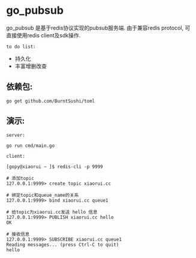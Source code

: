 # go_pubsub

go_pubsub 是基于redis协议实现的pubsub服务端. 由于兼容redis protocol, 可直接使用redis client及sdk操作.

`to do list:`

* 持久化
* 丰富增删改查

## 依赖包:

```
go get github.com/BurntSushi/toml
```

## 演示:

`server:`

```
go run cmd/main.go
```

`client:`

```
[gopy@xiaorui ~ ]$ redis-cli -p 9999

# 添加topic
127.0.0.1:9999> create topic xiaorui.cc

# 绑定topic和queue_name的关系
127.0.0.1:9999> bind xiaorui.cc queue1

# 给topic为xiaorui.cc发送 hello 信息
127.0.0.1:9999> PUBLISH xiaorui.cc hello
OK

# 接收信息
127.0.0.1:9999> SUBSCRIBE xiaorui.cc queue1
Reading messages... (press Ctrl-C to quit)
hello
```
